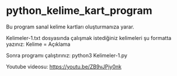 # python_kelime_kart_program
Bu program sanal kelime kartları oluşturmanıza yarar.

Kelimeler-1.txt dosyasında çalışmak istediğiniz kelimeleri şu formatta yazınız:
Kelime = Açıklama

Sonra programı çalıştırınız:
python3 Kelimeler-1.py


Youtube videosu:
https://youtu.be/ZB9vJPjy0nk
